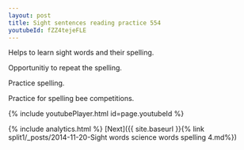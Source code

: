 ```yaml
---
layout: post
title: Sight sentences reading practice 554
youtubeId: fZZ4tejeFLE
---
```

 
 
Helps to learn sight words and their spelling.

Opportunitiy to repeat the spelling. 

Practice spelling. 
 
Practice for spelling bee competitions. 
 
{% include youtubePlayer.html id=page.youtubeId %}
 
 
{% include analytics.html %} 
[Next]({{ site.baseurl }}{% link  split1/_posts/2014-11-20-Sight words science words spelling 4.md%})
 
